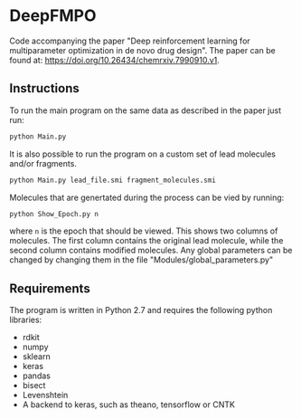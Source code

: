 # DeepFMPO
Code accompanying the paper "Deep reinforcement learning for multiparameter optimization in de novo drug design". The paper can be found at: https://doi.org/10.26434/chemrxiv.7990910.v1.

## Instructions

To run the main program on the same data as described in the paper just run:
```sh
python Main.py
```
It is also possible to run the program on a custom set of lead molecules and/or fragments. 
```sh
python Main.py lead_file.smi fragment_molecules.smi
```
Molecules that are genertated during the process can be vied by running:
```sh
python Show_Epoch.py n
```
where `n` is the epoch that should be viewed. This shows two columns of molecules. The first column contains the original lead molecule, while the second column contains modified molecules.
Any global parameters can be changed by changing them in the file "Modules/global_parameters.py"

## Requirements

The program is written in Python 2.7 and requires the following python libraries:
- rdkit
- numpy
- sklearn
- keras
- pandas
- bisect
- Levenshtein
- A backend to keras, such as theano, tensorflow or CNTK
